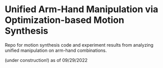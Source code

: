 # Unified Arm-Hand Manipulation via Optimization-based Motion Synthesis

Repo for motion synthesis code and experiment results from analyzing unified manipulation on arm-hand combinations.

(under construction!) as of 09/29/2022
